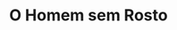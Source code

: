 ---
Numero: 310
title: O Homem sem Rosto
Autor: Jack Vance
Co-autor: 
Ano-de-Publicacao: 1983
Titulo-original: The Anome
Tradutor: Eurico da Fonseca
Co-tradutor: 
Ano-de-edicao: 1971
alias: Jack-Vance
Autor2-alias: 
Tradutor1-alias: Eurico-da-Fonseca
Tradutor2-alias: 
Titulo-link: 310-O-Homem-sem-Rosto
Capa: António Pedro
pags: 195
Capa-link: Antonio-Pedro
---